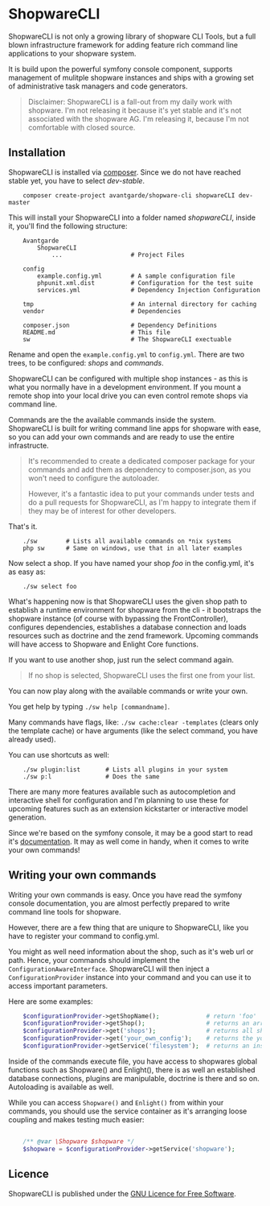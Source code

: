 ShopwareCLI
===========

ShopwareCLI is not only a growing library of shopware CLI Tools, but a full blown infrastructure framework for adding
feature rich command line applications to your shopware system.

It is build upon the powerful symfony console component, supports management of mulitple shopware instances and ships
with a growing set of administrative task managers and code generators.

> Disclaimer: ShopwareCLI is a fall-out from my daily work with shopware. I'm not releasing it because it's yet stable
> and it's not associated with the shopware AG. I'm releasing it, because I'm not comfortable with closed source.

Installation
------------

ShopwareCLI is installed via [composer](http://getcomposer.org/). Since we do not have reached stable yet, you have to
select *dev-stable*.

```Shell
    composer create-project avantgarde/shopware-cli shopwareCLI dev-master
```

This will install your ShopwareCLI into a folder named *shopwareCLI*, inside it, you'll find the following structure:

```
    Avantgarde
        ShopwareCLI
            ...                   # Project Files

    config
        example.config.yml        # A sample configuration file
        phpunit.xml.dist          # Configuration for the test suite
        services.yml              # Dependency Injection Configuration

    tmp                           # An internal directory for caching
    vendor                        # Dependencies

    composer.json                 # Dependency Definitions
    README.md                     # This file
    sw                            # The ShopwareCLI exectuable
```

Rename and open the `example.config.yml` to `config.yml`. There are two trees, to be configured: *shops* and *commands*.

ShopwareCLI can be configured with multiple shop instances - as this is what you normally have in a development environment.
If you mount a remote shop into your local drive you can even control remote shops via command line.

Commands are the the available commands inside the system. ShopwareCLI is built for writing command line apps for shopware
with ease, so you can add your own commands and are ready to use the entire infrastructe.

> It's recommended to create a dedicated composer package for your commands and add them as dependency to composer.json,
> as you won't need to configure the autoloader.
>
> However, it's a fantastic idea to put your commands under tests and do a pull requests for ShopwareCLI, as I'm happy to
> integrate them if they may be of interest for other developers.

That's it.

```Shell
    ./sw        # Lists all available commands on *nix systems
    php sw      # Same on windows, use that in all later examples
```

Now select a shop. If you have named your shop *foo* in the config.yml, it's as easy as:

```Shell
    ./sw select foo
```

What's happening now is that ShopwareCLI uses the given shop path to establish a runtime environment for shopware from
the cli - it bootstraps the shopware instance (of course with bypassing the FrontController), configures dependencies,
establishes a database connection and loads resources such as doctrine and the zend framework.
Upcoming commands will have access to Shopware and Enlight Core functions.

If you want to use another shop, just run the select command again.

> If no shop is selected, ShopwareCLI uses the first one from your list.

You can now play along with the available commands or write your own.

You get help by typing `./sw help [commandname]`.

Many commands have flags, like: `./sw cache:clear -templates` (clears only the template cache) or have arguments (like
the select command, you have already used).

You can use shortcuts as well:

```Shell
    ./sw plugin:list       # Lists all plugins in your system
    ./sw p:l               # Does the same
```

There are many more features available such as autocompletion and interactive shell for configuration and I'm planning
to use these for upcoming features such as an extension kickstarter or interactive model generation.

Since we're based on the symfony console, it may be a good start to read it's [documentation](symfony.com/doc/2.0/components/console/introduction.html).
It may as well come in handy, when it comes to write your own commands!

Writing your own commands
-------------------------

Writing your own commands is easy. Once you have read the symfony console documentation, you are almost perfectly prepared
to write command line tools for shopware.

However, there are a few thing that are uniqure to ShopwareCLI, like you have to register your command to config.yml.

You might as well need information about the shop, such as it's web url or path. Hence, your commands should implement
the `ConfigurationAwareInterface`. ShopwareCLI will then inject a `ConfigurationProvider` instance into your command and
you can use it to access important parameters.

Here are some examples:

```php
    $configurationProvider->getShopName();             # return 'foo'
    $configurationProvider->getShop();                 # returns an array with the shop information (e.g. path and web)
    $configurationProvider->get('shops');              # returns all shops
    $configurationProvider->get('your_own_config');    # returns the your_own_config from the config.yml as array
    $configurationProvider->getService('filesystem');  # returns an instance of a service as configured in service.yml
```

Inside of the commands execute file, you have access to shopwares global functions such as Shopware() and Enlight(), there
is as well an established database connections, plugins are manipulable, doctrine is there and so on. Autoloading is
available as well.

While you can access `Shopware()` and `Enlight()` from within your commands, you should use the service container as it's
arranging loose coupling and makes testing much easier:

```php

    /** @var \Shopware $shopware */
    $shopware = $configurationProvider->getService('shopware');
```


Licence
-------

ShopwareCLI is published under the [GNU Licence for Free Software](http://www.gnu.org/licenses/gpl.html).

